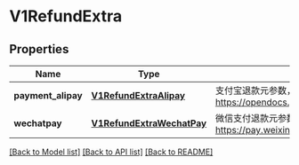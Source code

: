 # V1RefundExtra

## Properties
Name | Type | Description | Notes
------------ | ------------- | ------------- | -------------
**payment_alipay** | [**V1RefundExtraAlipay**](V1RefundExtraAlipay.md) | 支付宝退款元参数，可参考 https://opendocs.payment_alipay.com/apis/0287wa | [optional] 
**wechatpay** | [**V1RefundExtraWechatPay**](V1RefundExtraWechatPay.md) | 微信支付退款元参数，可参考 https://pay.weixin.qq.com/wiki/doc/apiv3/apis/chapter3_1_9.shtml | [optional] 

[[Back to Model list]](../README.md#documentation-for-models) [[Back to API list]](../README.md#documentation-for-api-endpoints) [[Back to README]](../README.md)


